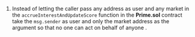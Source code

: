 1. Instead of letting the caller pass any address as user and any market in the ```accrueInterestAndUpdateScore``` function in the **Prime.sol** contract take the ```msg.sender``` as user and only the market address as the argument so that no one can act on behalf of anyone .